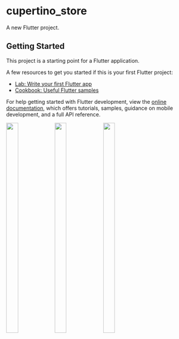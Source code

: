# cupertino_store

A new Flutter project.

## Getting Started

This project is a starting point for a Flutter application.

A few resources to get you started if this is your first Flutter project:

- [Lab: Write your first Flutter app](https://docs.flutter.dev/get-started/codelab)
- [Cookbook: Useful Flutter samples](https://docs.flutter.dev/cookbook)

For help getting started with Flutter development, view the
[online documentation](https://docs.flutter.dev/), which offers tutorials,
samples, guidance on mobile development, and a full API reference.
<p float="center">

 <img src="https://user-images.githubusercontent.com/121712563/231657742-c693f086-73e5-4b6d-a00a-9e78fa83f9ca.png" width=25% height=38%>
 <img src="https://user-images.githubusercontent.com/121712563/231657924-fd71520b-54c6-4bd0-9ae7-e79b3026e485.png" width=25% height=38%>
 <img src="https://user-images.githubusercontent.com/121712563/231658039-c8952853-8c38-47e4-bbc9-d78cf7aff62d.png" width=25% height=38%>
</p>

